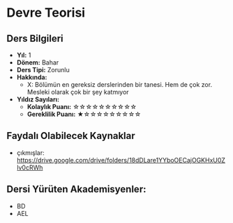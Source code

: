 # Devre Teorisi

## Ders Bilgileri

- **Yıl:** 1
- **Dönem:** Bahar
- **Ders Tipi:** Zorunlu
- **Hakkında:**
  - X: Bölümün en gereksiz derslerinden bir tanesi. Hem de çok zor. Mesleki olarak çok bir şey katmıyor
- **Yıldız Sayıları:**
  - **Kolaylık Puanı:** ☆☆☆☆☆☆☆☆☆☆
  - **Gereklilik Puanı:** ★☆☆☆☆☆☆☆☆☆


## Faydalı Olabilecek Kaynaklar

- çıkmışlar: https://drive.google.com/drive/folders/18dDLare1YYboOECajOGKHxU0Zlv0cRWh

## Dersi Yürüten Akademisyenler:
- BD
- AEL
